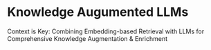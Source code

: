 # Knowledge Augumented LLMs
Context is Key: Combining Embedding-based Retrieval with LLMs for Comprehensive Knowledge Augmentation & Enrichment
